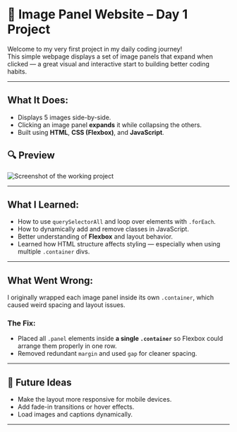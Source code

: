 # 📸 Image Panel Website – Day 1 Project

Welcome to my very first project in my daily coding journey!  
This simple webpage displays a set of image panels that expand when clicked — a great visual and interactive start to building better coding habits.

---

##  What It Does:

- Displays 5 images side-by-side.
- Clicking an image panel **expands** it while collapsing the others.
- Built using **HTML**, **CSS (Flexbox)**, and **JavaScript**.

## 🔍 Preview

![Screenshot of the working project]([images/screenshot.png](https://github.com/kverduzco1/project-1/tree/main/images))

---

##  What I Learned:

- How to use `querySelectorAll` and loop over elements with `.forEach`.
- How to dynamically add and remove classes in JavaScript.
- Better understanding of **Flexbox** and layout behavior.
- Learned how HTML structure affects styling — especially when using multiple `.container` divs.

---

##  What Went Wrong:

I originally wrapped each image panel inside its own `.container`, which caused weird spacing and layout issues.

### The Fix:
- Placed all `.panel` elements inside **a single `.container`** so Flexbox could arrange them properly in one row.
- Removed redundant `margin` and used `gap` for cleaner spacing.

---

## 🚀 Future Ideas

- Make the layout more responsive for mobile devices.
- Add fade-in transitions or hover effects.
- Load images and captions dynamically.

---

